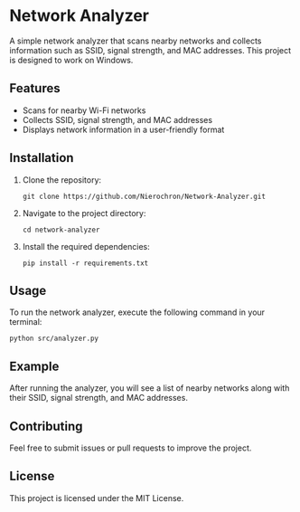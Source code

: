 # Network Analyzer

A simple network analyzer that scans nearby networks and collects information such as SSID, signal strength, and MAC addresses. This project is designed to work on Windows.

## Features

- Scans for nearby Wi-Fi networks
- Collects SSID, signal strength, and MAC addresses
- Displays network information in a user-friendly format

## Installation

1. Clone the repository:
   ```
   git clone https://github.com/Nierochron/Network-Analyzer.git
   ```
2. Navigate to the project directory:
   ```
   cd network-analyzer
   ```
3. Install the required dependencies:
   ```
   pip install -r requirements.txt
   ```

## Usage

To run the network analyzer, execute the following command in your terminal:

```
python src/analyzer.py
```

## Example

After running the analyzer, you will see a list of nearby networks along with their SSID, signal strength, and MAC addresses.

## Contributing

Feel free to submit issues or pull requests to improve the project. 

## License

This project is licensed under the MIT License.